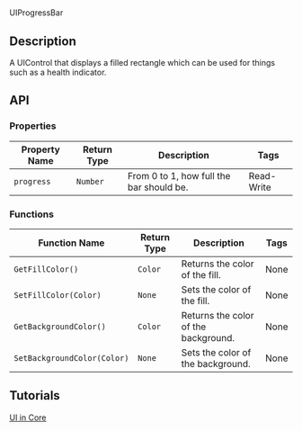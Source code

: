 # 

UIProgressBar

## Description

A UIControl that displays a filled rectangle which can be used for things such as a health indicator.

## API

### Properties 

| Property Name | Return Type | Description | Tags |
| -------- | ----------- | ----------- | ---- |
| `progress` | `Number` | From 0 to 1, how full the bar should be. | Read-Write |

### Functions 

| Function Name | Return Type | Description | Tags |
| -------- | ----------- | ----------- | ---- |
| `GetFillColor()` | `Color` | Returns the color of the fill. | None |
| `SetFillColor(Color)` | `None` | Sets the color of the fill. | None |
| `GetBackgroundColor()` | `Color` | Returns the color of the background. | None |
| `SetBackgroundColor(Color)` | `None` | Sets the color of the background. | None |

## Tutorials 

[UI in Core](../tutorials/ui_reference.md)
